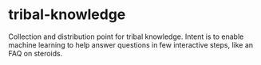 # tribal-knowledge
Collection and distribution point for tribal knowledge.  Intent is to enable machine learning to help answer questions in few interactive steps, like an FAQ on steroids.
